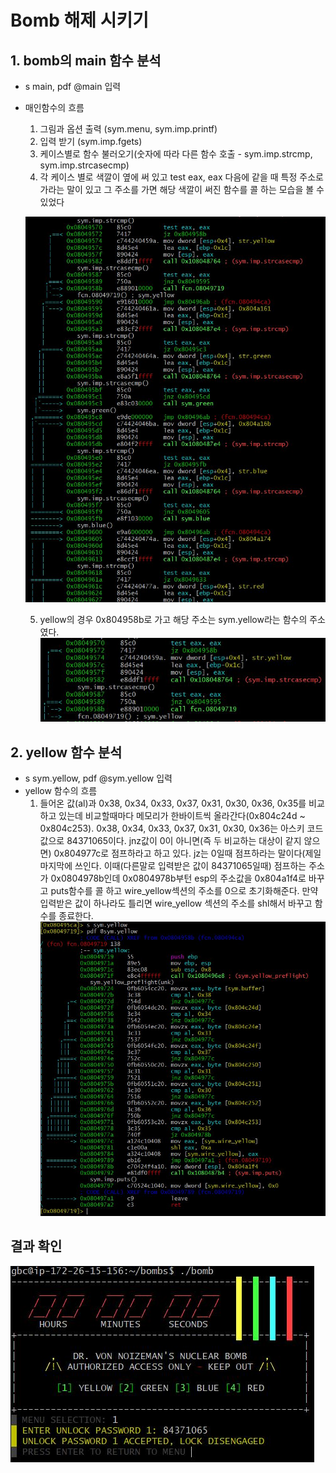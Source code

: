 # Bomb 해제 시키기

## 1. bomb의 main 함수 분석

- s main, pdf @main 입력
- 매인함수의 흐름
  1. 그림과 옵션 출력 (sym.menu, sym.imp.printf)
  2. 입력 받기 (sym.imp.fgets)
  3. 케이스별로 함수 불러오기(숫자에 따라 다른 함수 호출 - sym.imp.strcmp, sym.imp.strcasecmp)
  4. 각 케이스 별로 색깔이 옆에 써 있고 test eax, eax 다음에 같을 때 특정 주소로 가라는 말이 있고 그 주소를 가면 해당 색깔이 써진 함수를 콜 하는 모습을 볼 수 있었다
  

  ![r2_main.jpg](r2_main.jpg)

  5. yellow의 경우 0x804958b로 가고 해당 주소는 sym.yellow라는 함수의 주소였다.
  ![r2_main.jpg](r2_main_yellow.jpg)



## 2. yellow 함수 분석

- s sym.yellow, pdf @sym.yellow 입력
- yellow 함수의 흐름
  1. 들어온 값(al)과 0x38, 0x34, 0x33, 0x37, 0x31, 0x30, 0x36, 0x35를 비교하고 있는데 비교할때마다 메모리가 한바이트씩 올라간다(0x804c24d ~ 0x804c253). 0x38, 0x34, 0x33, 0x37, 0x31, 0x30, 0x36는 아스키 코드 값으로 84371065이다. jnz값이 0이 아니면(즉 두 비교하는 대상이 같지 않으면) 0x804977c로 점프하라고 하고 있다. jz는 0일때 점프하라는 말이다(제일 마지막에 쓰인다. 이때(다른말로 입력받은 값이 84371065일때) 점프하는 주소가 0x0804978b인데 0x0804978b부턴 esp의 주소값을 0x804a1f4로 바꾸고 puts함수를 콜 하고 wire_yellow섹션의 주소를 0으로 초기화해준다. 
  만약 입력받은 값이 하나라도 틀리면 wire_yellow 섹션의 주소를 shl해서 바꾸고 함수를 종료한다.
  ![r2_main.jpg](r2_yellow.jpg)


## 결과 확인
   ![r2_main.jpg](r2_yellow_result.jpg)

